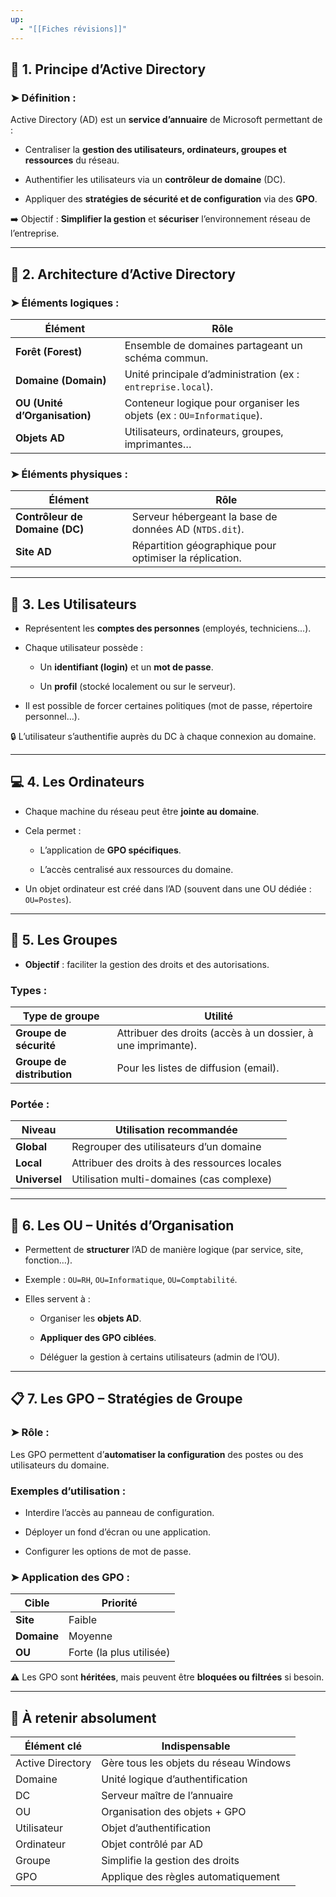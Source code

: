 ```yaml
---
up:
  - "[[Fiches révisions]]"
---
```

## 🔎 1. Principe d’Active Directory

### ➤ Définition :

Active Directory (AD) est un **service d’annuaire** de Microsoft permettant de :

- Centraliser la **gestion des utilisateurs, ordinateurs, groupes et ressources** du réseau.
    
- Authentifier les utilisateurs via un **contrôleur de domaine** (DC).
    
- Appliquer des **stratégies de sécurité et de configuration** via des **GPO**.
    

➡️ Objectif : **Simplifier la gestion** et **sécuriser** l’environnement réseau de l’entreprise.

---

## 🧱 2. Architecture d’Active Directory

### ➤ Éléments logiques :

|Élément|Rôle|
|---|---|
|**Forêt (Forest)**|Ensemble de domaines partageant un schéma commun.|
|**Domaine (Domain)**|Unité principale d’administration (ex : `entreprise.local`).|
|**OU (Unité d’Organisation)**|Conteneur logique pour organiser les objets (ex : `OU=Informatique`).|
|**Objets AD**|Utilisateurs, ordinateurs, groupes, imprimantes…|

### ➤ Éléments physiques :

|Élément|Rôle|
|---|---|
|**Contrôleur de Domaine (DC)**|Serveur hébergeant la base de données AD (`NTDS.dit`).|
|**Site AD**|Répartition géographique pour optimiser la réplication.|

---

## 👤 3. Les **Utilisateurs**

- Représentent les **comptes des personnes** (employés, techniciens...).
    
- Chaque utilisateur possède :
    
    - Un **identifiant (login)** et un **mot de passe**.
        
    - Un **profil** (stocké localement ou sur le serveur).
        
- Il est possible de forcer certaines politiques (mot de passe, répertoire personnel…).
    

🔒 L’utilisateur s’authentifie auprès du DC à chaque connexion au domaine.

---

## 💻 4. Les **Ordinateurs**

- Chaque machine du réseau peut être **jointe au domaine**.
    
- Cela permet :
    
    - L’application de **GPO spécifiques**.
        
    - L’accès centralisé aux ressources du domaine.
        
- Un objet ordinateur est créé dans l’AD (souvent dans une OU dédiée : `OU=Postes`).
    

---

## 👥 5. Les **Groupes**

- **Objectif** : faciliter la gestion des droits et des autorisations.
    

### Types :

|Type de groupe|Utilité|
|---|---|
|**Groupe de sécurité**|Attribuer des droits (accès à un dossier, à une imprimante).|
|**Groupe de distribution**|Pour les listes de diffusion (email).|

### Portée :

|Niveau|Utilisation recommandée|
|---|---|
|**Global**|Regrouper des utilisateurs d’un domaine|
|**Local**|Attribuer des droits à des ressources locales|
|**Universel**|Utilisation multi-domaines (cas complexe)|

---

## 🧩 6. Les **OU – Unités d’Organisation**

- Permettent de **structurer** l’AD de manière logique (par service, site, fonction…).
    
- Exemple : `OU=RH`, `OU=Informatique`, `OU=Comptabilité`.
    
- Elles servent à :
    
    - Organiser les **objets AD**.
        
    - **Appliquer des GPO ciblées**.
        
    - Déléguer la gestion à certains utilisateurs (admin de l’OU).
        

---

## 📋 7. Les **GPO – Stratégies de Groupe**

### ➤ Rôle :

Les GPO permettent d’**automatiser la configuration** des postes ou des utilisateurs du domaine.

### Exemples d’utilisation :

- Interdire l’accès au panneau de configuration.
    
- Déployer un fond d’écran ou une application.
    
- Configurer les options de mot de passe.
    

### ➤ Application des GPO :

|Cible|Priorité|
|---|---|
|**Site**|Faible|
|**Domaine**|Moyenne|
|**OU**|Forte (la plus utilisée)|

⚠️ Les GPO sont **héritées**, mais peuvent être **bloquées ou filtrées** si besoin.

---

## 📌 À retenir absolument

|Élément clé|Indispensable|
|---|---|
|Active Directory|Gère tous les objets du réseau Windows|
|Domaine|Unité logique d’authentification|
|DC|Serveur maître de l’annuaire|
|OU|Organisation des objets + GPO|
|Utilisateur|Objet d’authentification|
|Ordinateur|Objet contrôlé par AD|
|Groupe|Simplifie la gestion des droits|
|GPO|Applique des règles automatiquement|

